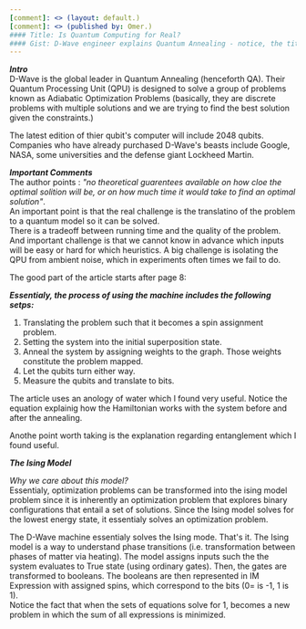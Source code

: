 ```yaml
---
[comment]: <> (layout: default.)  
[comment]: <> (published by: Omer.)   
#### Title: Is Quantum Computing for Real?
#### Gist: D-Wave engineer explains Quantum Annealing - notice, the title is misleading - it is only focused on QA.
---
```

**_Intro_**   
D-Wave is the global leader in Quantum Annealing (henceforth QA). Their Quantum Processing Unit (QPU) is designed to solve a group of problems known as Adiabatic Optimization Problems (basically, they are discrete problems with multiple solutions and we are trying to find the best solution given the constraints.)

The latest edition of thier qubit's computer will include 2048 qubits. Companies who have already purchased D-Wave's beasts include Google, NASA, some universities and the defense giant Lockheed Martin.

**_Important Comments_**   
The author points : _"no theoretical guarentees available on how cloe the optimal solition will be, or on how much time it would take to find an optimal solution"_.  
An important point is that the real challenge is the translatino of the problem to a quantum model so it can be solved.  
There is a tradeoff between running time and the quality of the problem.  
And important challenge is that we cannot know in advance which inputs will be easy or hard for which heuristics. 
A big challenge is isolating the QPU from ambient noise, which in experiments often times we fail to do.  

The good part of the article starts after page 8:

**_Essentialy, the process of using the machine includes the following setps:_**  
1. Translating the problem such that it becomes a spin assignment problem.  
2. Setting the system into the initial superposition state.  
3. Anneal the system by assigning weights to the graph. Those weights constitute the problem mapped.  
4. Let the qubits turn either way.  
5. Measure the qubits and translate to bits.  

The article uses an anology of water which I found very useful. Notice the equation explainig how the Hamiltonian works with the system before and after the annealing.  

Anothe point worth taking is the explanation regarding entanglement which I found useful.  


**_The Ising Model_**   

_Why we care about this model?_   
Essentialy, optimization problems can be transformed into the ising model problem since it is inherently an optimization problem that explores binary configurations that entail a set of solutions. Since the Ising model solves for the lowest energy state, it essentialy solves an optimization problem.

The D-Wave machine essentialy solves the Ising mode. That's it. The Ising model is a way to understand phase transitions (i.e. transformation between phases of matter via heating). The model assigns inputs such the the system evaluates to True state (using ordinary gates). Then, the gates are transformed to booleans. The booleans are then represented in IM Expression with assigned spins, which correspond to the bits (0= is -1, 1 is 1).  
Notice the fact that when the sets of equations solve for 1, becomes a new problem in which the sum of all expressions is minimized.


